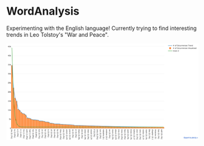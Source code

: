 # WordAnalysis

Experimenting with the English language! Currently trying to find interesting trends in Leo Tolstoy's "War and Peace".

![alt Graph Image](https://github.com/SujeethJinesh/WordAnalysis/blob/master/MostCommonWordsLog.png?raw=true)
